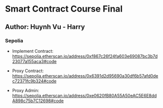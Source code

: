 # Smart Contract Course Final

## Author: Huynh Vu - Harry

### Sepolia

- Implement Contract: <https://sepolia.etherscan.io/address/0xf867c26f24fa603e69087bc3b7d23077a155aca3#code>

- Proxy Contract: <https://sepolia.etherscan.io/address/0x6391d2d95690a30df6b57afd0dec72371fc9b324#code>

- Proxy Admin: <https://sepolia.etherscan.io/address/0xe0620fB80A55A50eAC5E6E8ddA898c75b7C12698#code>
